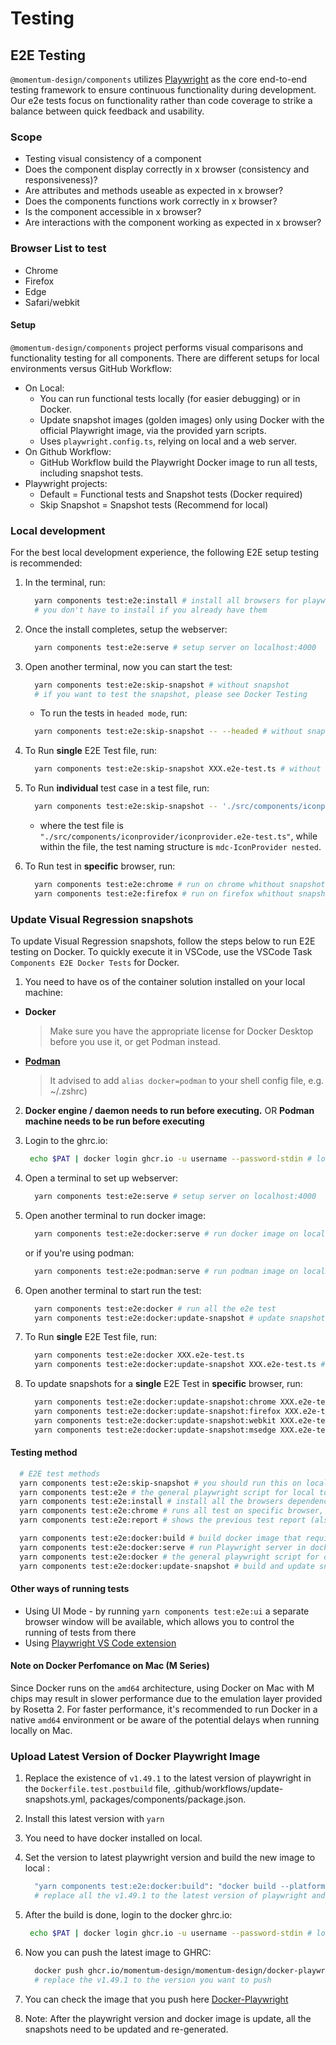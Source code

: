 # Testing

## E2E Testing

`@momentum-design/components` utilizes [Playwright](https://playwright.dev/) as
the core end-to-end testing framework to ensure continuous functionality during
development. Our e2e tests focus on functionality rather than code coverage to
strike a balance between quick feedback and usability.

### Scope

- Testing visual consistency of a component
- Does the component display correctly in x browser (consistency and
  responsiveness)?
- Are attributes and methods useable as expected in x browser?
- Does the components functions work correctly in x browser?
- Is the component accessible in x browser?
- Are interactions with the component working as expected in x browser?

### Browser List to test

- Chrome
- Firefox
- Edge
- Safari/webkit

#### Setup

`@momentum-design/components` project performs visual comparisons and
functionality testing for all components. There are different setups for local
environments versus GitHub Workflow:

- On Local:
  - You can run functional tests locally (for easier debugging) or in Docker.
  - Update snapshot images (golden images) only using Docker with the official
    Playwright image, via the provided yarn scripts.
  - Uses `playwright.config.ts`, relying on local and a web server.
- On Github Workflow:
  - GitHub Workflow build the Playwright Docker image to run all tests,
    including snapshot tests.
- Playwright projects:
  - Default = Functional tests and Snapshot tests (Docker required)
  - Skip Snapshot = Snapshot tests (Recommend for local)

### Local development

For the best local development experience, the following E2E setup testing is
recommended:

1. In the terminal, run:

   ```bash
     yarn components test:e2e:install # install all browsers for playwright to run on local
     # you don't have to install if you already have them
   ```

2. Once the install completes, setup the webserver:

   ```bash
     yarn components test:e2e:serve # setup server on localhost:4000
   ```

3. Open another terminal, now you can start the test:

   ```bash
     yarn components test:e2e:skip-snapshot # without snapshot
     # if you want to test the snapshot, please see Docker Testing
   ```

   - To run the tests in `headed mode`, run:

   ```bash
     yarn components test:e2e:skip-snapshot -- --headed # without snapshot
   ```

4. To Run **single** E2E Test file, run:

   ```bash
     yarn components test:e2e:skip-snapshot XXX.e2e-test.ts # without snapshot
   ```

5. To Run **individual** test case in a test file, run:

   ```bash
     yarn components test:e2e:skip-snapshot -- './src/components/iconprovider/iconprovider.e2e-test.ts' -g 'mdc-IconProvider nested'
   ```

   - where the test file is
     `"./src/components/iconprovider/iconprovider.e2e-test.ts"`, while within
     the file, the test naming structure is `mdc-IconProvider nested`.

6. To Run test in **specific** browser, run:

   ```bash
     yarn components test:e2e:chrome # run on chrome whithout snapshots
     yarn components test:e2e:firefox # run on firefox whithout snapshots
   ```

### Update Visual Regression snapshots

To update Visual Regression snapshots, follow the steps below to run E2E testing
on Docker. To quickly execute it in VSCode, use the VSCode Task
`Components E2E Docker Tests` for Docker.

1. You need to have os of the container solution installed on your local
   machine:

- **Docker**
  > Make sure you have the appropriate license for Docker Desktop before you use
  > it, or get Podman instead.
- **[Podman](https://podman.io/)**

  > It advised to add `alias docker=podman` to your shell config file, e.g.
  > ~/.zshrc)

2. **Docker engine / daemon needs to run before executing.** OR **Podman machine
   needs to be run before executing**

3. Login to the ghrc.io:

   ```bash
    echo $PAT | docker login ghcr.io -u username --password-stdin # login to docker with your github credentials (replace $PAT with personal access token (access token needs write packages access))
   ```

4. Open a terminal to set up webserver:

   ```bash
     yarn components test:e2e:serve # setup server on localhost:4000
   ```

5. Open another terminal to run docker image:

   ```bash
     yarn components test:e2e:docker:serve # run docker image on localhost:3000
   ```

   or if you're using podman:

   ```bash
     yarn components test:e2e:podman:serve # run podman image on localhost:3000
   ```

6. Open another terminal to start run the test:

   ```bash
     yarn components test:e2e:docker # run all the e2e test
     yarn components test:e2e:docker:update-snapshot # update snapshots
   ```

7. To Run **single** E2E Test file, run:

   ```bash
     yarn components test:e2e:docker XXX.e2e-test.ts
     yarn components test:e2e:docker:update-snapshot XXX.e2e-test.ts # update snapshots
   ```

8. To update snapshots for a **single** E2E Test in **specific** browser, run:

   ```bash
     yarn components test:e2e:docker:update-snapshot:chrome XXX.e2e-test.ts # run only on chrome with update snapshots
     yarn components test:e2e:docker:update-snapshot:firefox XXX.e2e-test.ts # run only on firefox with update snapshots
     yarn components test:e2e:docker:update-snapshot:webkit XXX.e2e-test.ts # run only on webkit with update snapshots
     yarn components test:e2e:docker:update-snapshot:msedge XXX.e2e-test.ts # run only on msedge with update snapshots
   ```

#### Testing method

```bash
  # E2E test methods
  yarn components test:e2e:skip-snapshot # you should run this on local, test are filter test base on snapshot condition check
  yarn components test:e2e # the general playwright script for local to run
  yarn components test:e2e:install # install all the browsers dependencies to local
  yarn components test:e2e:chrome # runs all test on specific browser, without snapshot
  yarn components test:e2e:report # shows the previous test report (also work for docker test)

  yarn components test:e2e:docker:build # build docker image that required for testing (can pull from GHCR)
  yarn components test:e2e:docker:serve # run Playwright server in docker image to run the test
  yarn components test:e2e:docker # the general playwright script for docker to run (Follow Docker Testing Instruction)
  yarn components test:e2e:docker:update-snapshot # build and update snapshots (Only works if docker is installed)
```

#### Other ways of running tests

- Using UI Mode - by running `yarn components test:e2e:ui` a separate browser
  window will be available, which allows you to control the running of tests
  from there
- Using
  [Playwright VS Code extension](https://marketplace.visualstudio.com/items?itemName=ms-playwright.playwright)

#### Note on Docker Perfomance on Mac (M Series)

Since Docker runs on the `amd64` architecture, using Docker on Mac with M chips
may result in slower performance due to the emulation layer provided by
Rosetta 2. For faster performance, it's recommended to run Docker in a native
`amd64` environment or be aware of the potential delays when running locally on
Mac.

### Upload Latest Version of Docker Playwright Image

1. Replace the existence of `v1.49.1` to the latest version of playwright in the
   `Dockerfile.test.postbuild` file, .github/workflows/update-snapshots.yml,
   packages/components/package.json.

1. Install this latest version with `yarn`

1. You need to have docker installed on local.

1. Set the version to latest playwright version and build the new image to local
   :

   ```bash
     "yarn components test:e2e:docker:build": "docker build --platform linux/amd64 -f ./config/playwright/docker/utils/Dockerfile.test.postbuild -t ghcr.io/momentum-design/momentum-design/docker-playwright:v1.49.1 ."
     # replace all the v1.49.1 to the latest version of playwright and run this script to build new image
   ```

1. After the build is done, login to the docker ghrc.io:

   ```bash
    echo $PAT | docker login ghcr.io -u username --password-stdin # login to docker with you github credentials (replace $PAT with personal access token (access token needs write packages access))
   ```

1. Now you can push the latest image to GHRC:

   ```bash
     docker push ghcr.io/momentum-design/momentum-design/docker-playwright:v1.49.1
     # replace the v1.49.1 to the version you want to push
   ```

1. You can check the image that you push here
   [Docker-Playwright](https://github.com/orgs/momentum-design/packages/container/package/momentum-design%2Fdocker-playwright)

1. Note: After the playwright version and docker image is update, all the
   snapshots need to be updated and re-generated.
